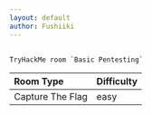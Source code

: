 ```yaml
---
layout: default
author: Fushiiki
---
```


## 

```
TryHackMe room `Basic Pentesting`
```

| Room Type         | Difficulty |
|:------------------|:-----------|
| Capture The Flag  | easy       |
